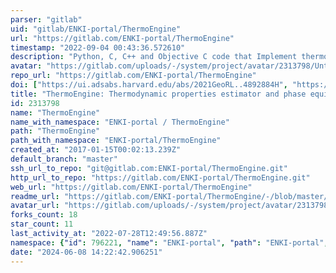 ```yaml
---
parser: "gitlab"
uid: "gitlab/ENKI-portal/ThermoEngine"
url: "https://gitlab.com/ENKI-portal/ThermoEngine"
timestamp: "2022-09-04 00:43:36.572610"
description: "Python, C, C++ and Objective C code that Implement thermodynamic properties of stoichiometric phases and solutions.  This is the main code repository of the ENKI project."
avatar: "https://gitlab.com/uploads/-/system/project/avatar/2313798/Untitled.png"
repo_url: "https://gitlab.com/ENKI-portal/ThermoEngine"
doi: ["https://ui.adsabs.harvard.edu/abs/2021GeoRL..4892884H", "https://ui.adsabs.harvard.edu/abs/2022ascl.soft08006J/abstract"]
title: "ThermoEngine: Thermodynamic properties estimator and phase equilibrium calculator"
id: 2313798
name: "ThermoEngine"
name_with_namespace: "ENKI-portal / ThermoEngine"
path: "ThermoEngine"
path_with_namespace: "ENKI-portal/ThermoEngine"
created_at: "2017-01-15T00:02:13.239Z"
default_branch: "master"
ssh_url_to_repo: "git@gitlab.com:ENKI-portal/ThermoEngine.git"
http_url_to_repo: "https://gitlab.com/ENKI-portal/ThermoEngine.git"
web_url: "https://gitlab.com/ENKI-portal/ThermoEngine"
readme_url: "https://gitlab.com/ENKI-portal/ThermoEngine/-/blob/master/README.md"
avatar_url: "https://gitlab.com/uploads/-/system/project/avatar/2313798/Untitled.png"
forks_count: 18
star_count: 11
last_activity_at: "2022-07-28T12:49:56.887Z"
namespace: {"id": 796221, "name": "ENKI-portal", "path": "ENKI-portal", "kind": "group", "full_path": "ENKI-portal", "parent_id": null, "avatar_url": "/uploads/-/system/group/avatar/796221/Enki.png", "web_url": "https://gitlab.com/groups/ENKI-portal"}
date: "2024-06-08 14:22:42.906251"
---
```

